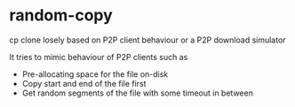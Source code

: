 random-copy
===========

cp clone losely based on P2P client behaviour or a P2P download simulator

It tries to mimic behaviour of P2P clients such as
 * Pre-allocating space for the file on-disk
 * Copy start and end of the file first
 * Get random segments of the file with some timeout in between
